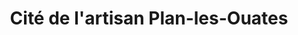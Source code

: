 ---
title: "Cité de l'artisan Plan-les-Ouates"
url: /plan-les-ouates/cite-de-lartisan-plan-les-ouates/
shop: Eisenwaren
---